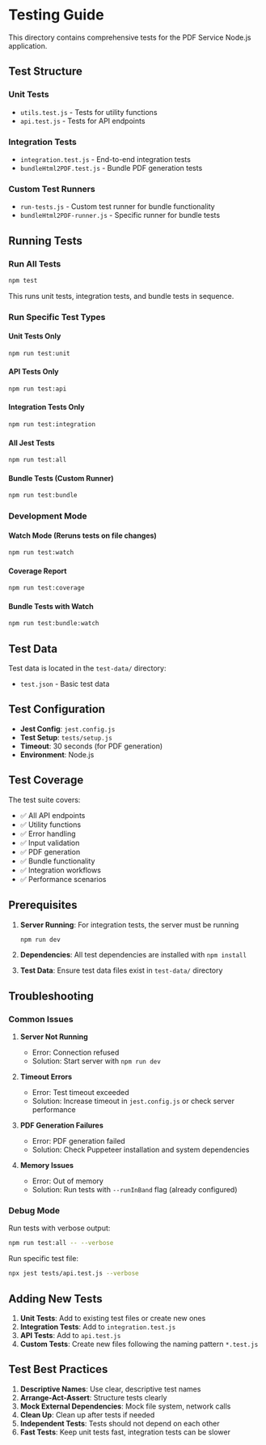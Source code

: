 # Testing Guide

This directory contains comprehensive tests for the PDF Service Node.js application.

## Test Structure

### Unit Tests

- `utils.test.js` - Tests for utility functions
- `api.test.js` - Tests for API endpoints

### Integration Tests

- `integration.test.js` - End-to-end integration tests
- `bundleHtml2PDF.test.js` - Bundle PDF generation tests

### Custom Test Runners

- `run-tests.js` - Custom test runner for bundle functionality
- `bundleHtml2PDF-runner.js` - Specific runner for bundle tests

## Running Tests

### Run All Tests

```bash
npm test
```

This runs unit tests, integration tests, and bundle tests in sequence.

### Run Specific Test Types

#### Unit Tests Only

```bash
npm run test:unit
```

#### API Tests Only

```bash
npm run test:api
```

#### Integration Tests Only

```bash
npm run test:integration
```

#### All Jest Tests

```bash
npm run test:all
```

#### Bundle Tests (Custom Runner)

```bash
npm run test:bundle
```

### Development Mode

#### Watch Mode (Reruns tests on file changes)

```bash
npm run test:watch
```

#### Coverage Report

```bash
npm run test:coverage
```

#### Bundle Tests with Watch

```bash
npm run test:bundle:watch
```

## Test Data

Test data is located in the `test-data/` directory:

- `test.json` - Basic test data

## Test Configuration

- **Jest Config**: `jest.config.js`
- **Test Setup**: `tests/setup.js`
- **Timeout**: 30 seconds (for PDF generation)
- **Environment**: Node.js

## Test Coverage

The test suite covers:

- ✅ All API endpoints
- ✅ Utility functions
- ✅ Error handling
- ✅ Input validation
- ✅ PDF generation
- ✅ Bundle functionality
- ✅ Integration workflows
- ✅ Performance scenarios

## Prerequisites

1. **Server Running**: For integration tests, the server must be running

   ```bash
   npm run dev
   ```

2. **Dependencies**: All test dependencies are installed with `npm install`

3. **Test Data**: Ensure test data files exist in `test-data/` directory

## Troubleshooting

### Common Issues

1. **Server Not Running**

   - Error: Connection refused
   - Solution: Start server with `npm run dev`

2. **Timeout Errors**

   - Error: Test timeout exceeded
   - Solution: Increase timeout in `jest.config.js` or check server performance

3. **PDF Generation Failures**

   - Error: PDF generation failed
   - Solution: Check Puppeteer installation and system dependencies

4. **Memory Issues**
   - Error: Out of memory
   - Solution: Run tests with `--runInBand` flag (already configured)

### Debug Mode

Run tests with verbose output:

```bash
npm run test:all -- --verbose
```

Run specific test file:

```bash
npx jest tests/api.test.js --verbose
```

## Adding New Tests

1. **Unit Tests**: Add to existing test files or create new ones
2. **Integration Tests**: Add to `integration.test.js`
3. **API Tests**: Add to `api.test.js`
4. **Custom Tests**: Create new files following the naming pattern `*.test.js`

## Test Best Practices

1. **Descriptive Names**: Use clear, descriptive test names
2. **Arrange-Act-Assert**: Structure tests clearly
3. **Mock External Dependencies**: Mock file system, network calls
4. **Clean Up**: Clean up after tests if needed
5. **Independent Tests**: Tests should not depend on each other
6. **Fast Tests**: Keep unit tests fast, integration tests can be slower

